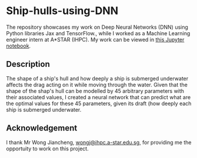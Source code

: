 # Ship-hulls-using-DNN
The repository showcases my work on Deep Neural Networks (DNN) using Python libraries Jax and TensorFlow., while I worked as a Machine Learning engineer intern at A*STAR (IHPC). My work can be viewed in [this Jupyter notebook](https://github.com/ChenJiajunPhilip/Ship-hulls-using-DNN/blob/main/Ship_hulls_using_DNN.ipynb).

## Description
The shape of a ship's hull and how deeply a ship is submerged underwater affects the drag acting on it while moving through the water. Given that the shape of the shap's hull can be modelled by 45 arbitrary parameters with their associated values, I created a neural network that can predict what are the optimal values for these 45 parameters, given its draft (how deeply each ship is submerged underwater.

## Acknowledgement
I thank Mr Wong Jiancheng, wongj@ihpc.a-star.edu.sg, for providing me the opportuity to work on this project.
